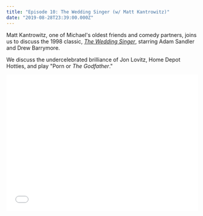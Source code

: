 ```yaml
---
title: "Episode 10: The Wedding Singer (w/ Matt Kantrowitz)"
date: "2019-08-28T23:39:00.000Z"
---
```

Matt Kantrowitz, one of Michael's oldest friends and comedy partners, joins us to discuss the 1998 classic, [*The Wedding Singer*](https://www.imdb.com/title/tt0120888/), starring Adam Sandler and Drew Barrymore.

We discuss the undercelebrated brilliance of Jon Lovitz, Home Depot Hotties, and play "Porn or *The Godfather*."

<iframe style="border: none" src="//html5-player.libsyn.com/embed/episode/id/11038097/height/360/theme/legacy/thumbnail/yes/direction/backward/" height="360" width="100%" scrolling="no"  allowfullscreen webkitallowfullscreen mozallowfullscreen oallowfullscreen msallowfullscreen></iframe>
